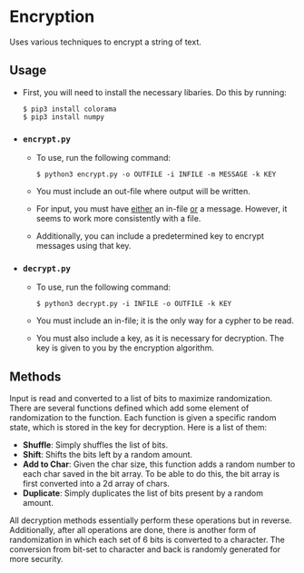 # Encryption
Uses various techniques to encrypt a string of text.

## Usage
- First, you will need to install the necessary libaries. Do this by running:

    ```
    $ pip3 install colorama
    $ pip3 install numpy
    ```
- ### `encrypt.py`
    - To use, run the following command:

        ```
        $ python3 encrypt.py -o OUTFILE -i INFILE -m MESSAGE -k KEY
        ```
    - You must include an out-file where output will be written.
    - For input, you must have <u>either</u> an in-file <u>or</u> a message. However, it seems to work more consistently with a file.
    - Additionally, you can include a predetermined key to encrypt messages using that key.
    
- ### `decrypt.py`
    - To use, run the following command:

        ```
        $ python3 decrypt.py -i INFILE -o OUTFILE -k KEY
        ```

    - You must include an in-file; it is the only way for a cypher to be read.
    - You must also include a key, as it is necessary for decryption. The key is given to you by the encryption algorithm.


## Methods

Input is read and converted to a list of bits to maximize randomization. There are several functions defined which add some element of randomization to the function. Each function is given a specific random state, which is stored in the key for decryption. Here is a list of them:
- **Shuffle**: Simply shuffles the list of bits.
- **Shift**: Shifts the bits left by a random amount.
- **Add to Char**: Given the char size, this function adds a random number to each char saved in the bit array. To be able to do this, the bit array is first converted into a 2d array of chars.
- **Duplicate**: Simply duplicates the list of bits present by a random amount.

All decryption methods essentially perform these operations but in reverse. Additionally, after all operations are done, there is another form of randomization in which each set of 6 bits is converted to a character. The conversion from bit-set to character and back is randomly generated for more security.